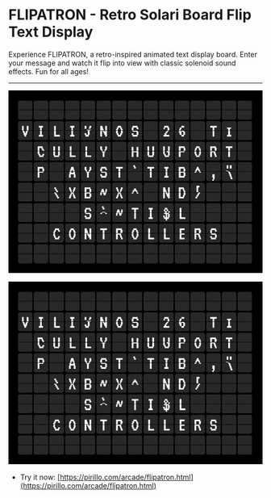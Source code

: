 
# FLIPATRON - Retro Solari Board Flip Text Display

Experience FLIPATRON, a retro-inspired animated text display board. Enter your message and watch it flip into view with classic solenoid sound effects. Fun for all ages!

---

![Screenshot](https://github.com/ChrisPirillo/flipatron/blob/main/assets/screenshot.png?raw=true)

![Screenshot](https://raw.githubusercontent.com/ChrisPirillo/flipatron/main/assets/screenshot.png)

* Try it now: [https://pirillo.com/arcade/flipatron.html](https://pirillo.com/arcade/flipatron.html)
